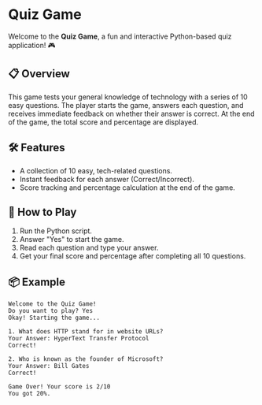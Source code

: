 # Quiz Game

Welcome to the **Quiz Game**, a fun and interactive Python-based quiz application! 🎮

## 📋 Overview

This game tests your general knowledge of technology with a series of 10 easy questions. The player starts the game, answers each question, and receives immediate feedback on whether their answer is correct. At the end of the game, the total score and percentage are displayed.

## 🛠 Features

- A collection of 10 easy, tech-related questions.
- Instant feedback for each answer (Correct/Incorrect).
- Score tracking and percentage calculation at the end of the game.

## 🚀 How to Play

1. Run the Python script.
2. Answer "Yes" to start the game.
3. Read each question and type your answer.
4. Get your final score and percentage after completing all 10 questions.

## 📦 Example

```plaintext
Welcome to the Quiz Game!
Do you want to play? Yes
Okay! Starting the game...

1. What does HTTP stand for in website URLs?
Your Answer: HyperText Transfer Protocol
Correct!

2. Who is known as the founder of Microsoft?
Your Answer: Bill Gates
Correct!

Game Over! Your score is 2/10
You got 20%.
```
